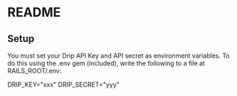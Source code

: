 # README

## Setup

You must set your Drip API Key and API secret as environment variables. To do this using the .env gem (included), write the following to a file at RAILS_ROOT/.env: 

DRIP_KEY="xxx"
DRIP_SECRET="yyy"
